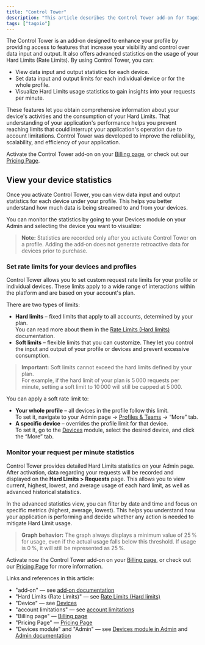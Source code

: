```yaml
---
title: "Control Tower"
description: "This article describes the Control Tower add-on for TagoIO, explaining its capabilities for monitoring and limiting data input/output and Hard Limits usage, and how to view per-device statistics after activation."
tags: ["tagoio"]
---
```

The Control Tower is an add‑on designed to enhance your profile by providing access to features that increase your visibility and control over data input and output. It also offers advanced statistics on the usage of your Hard Limits (Rate Limits). By using Control Tower, you can:

- View data input and output statistics for each device.
- Set data input and output limits for each individual device or for the whole profile.
- Visualize Hard Limits usage statistics to gain insights into your requests per minute.

These features let you obtain comprehensive information about your device's activities and the consumption of your Hard Limits. That understanding of your application's performance helps you prevent reaching limits that could interrupt your application's operation due to account limitations. Control Tower was developed to improve the reliability, scalability, and efficiency of your application.

Activate the Control Tower add‑on on your [Billing page](../billing/account-plans), or check out our [Pricing Page](https://tago.io/pricing).

## View your device statistics

Once you activate Control Tower, you can view data input and output statistics for each device under your profile. This helps you better understand how much data is being streamed to and from your devices.

You can monitor the statistics by going to your Devices module on your Admin and selecting the device you want to visualize:

<!-- Image placeholder removed for build -->

> **Note:** Statistics are recorded only after you activate Control Tower on a profile. Adding the add‑on does not generate retroactive data for devices prior to purchase.

### Set rate limits for your devices and profiles

Control Tower allows you to set custom request rate limits for your profile or individual devices. These limits apply to a wide range of interactions within the platform and are based on your account's plan.

There are two types of limits:

- **Hard limits** – fixed limits that apply to all accounts, determined by your plan.  
  You can read more about them in the [Rate Limits (Hard limits)](../rate-limits-hard-limits) documentation.
- **Soft limits** – flexible limits that you can customize. They let you control the input and output of your profile or devices and prevent excessive consumption.

> **Important:** Soft limits cannot exceed the hard limits defined by your plan.  
> For example, if the hard limit of your plan is 5 000 requests per minute, setting a soft limit to 10 000 will still be capped at 5 000.

You can apply a soft rate limit to:

- **Your whole profile** – all devices in the profile follow this limit.  
  To set it, navigate to your Admin page → [Profiles & Teams](https://admin.tago.io/profile) → “More” tab.
- **A specific device** – overrides the profile limit for that device.  
  To set it, go to the [Devices](../devices/devices) module, select the desired device, and click the “More” tab.

### Monitor your request per minute statistics

Control Tower provides detailed Hard Limits statistics on your Admin page. After activation, data regarding your requests will be recorded and displayed on the **Hard Limits > Requests** page. This allows you to view current, highest, lowest, and average usage of each hard limit, as well as advanced historical statistics.

In the advanced statistics view, you can filter by date and time and focus on specific metrics (highest, average, lowest). This helps you understand how your application is performing and decide whether any action is needed to mitigate Hard Limit usage.

> **Graph behavior:** The graph always displays a minimum value of 25 % for usage, even if the actual usage falls below this threshold. If usage is 0 %, it will still be represented as 25 %.

Activate now the Control Tower add‑on on your [Billing page](../billing/account-plans), or check out our [Pricing Page](https://tago.io/pricing) for more information.

Links and references in this article:
- "add‑on" — see [add‑on documentation](../add-ons-overview)
- "Hard Limits (Rate Limits)" — see [Rate Limits (Hard limits)](../rate-limits-hard-limits)
- "Device" — see [Devices](../devices/devices)
- "account limitations" — see [account limitations](../billing/account-plans#limitations)
- "Billing page" — [Billing page](../billing/account-plans)
- "Pricing Page" — [Pricing Page](https://tago.io/pricing)
- "Devices module" and "Admin" — see [Devices module in Admin](../devices/devices) and [Admin documentation](getting-started)